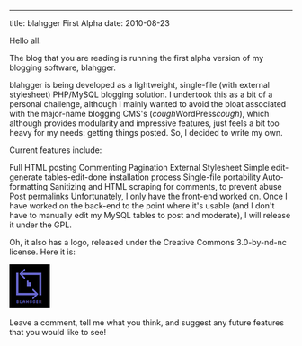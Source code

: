 ---
title: blahgger First Alpha
date: 2010-08-23

Hello all.

The blog that you are reading is running the first alpha version of my blogging 
software, blahgger.

blahgger is being developed as a lightweight, single-file (with external stylesheet)
 PHP/MySQL blogging solution. I undertook this as a bit of a personal challenge, 
 although I mainly wanted to avoid the bloat associated with the major-name 
 blogging CMS's (*cough*WordPress*cough*), which although provides modularity 
 and impressive features, just feels a bit too heavy for my needs: getting 
 things posted. So, I decided to write my own.

Current features include:

Full HTML posting
Commenting
Pagination
External Stylesheet
Simple edit-generate tables-edit-done installation process
Single-file portability
Auto-formatting
Sanitizing and HTML scraping for comments, to prevent abuse
Post permalinks
Unfortunately, I only have the front-end worked on. Once I have worked on the 
back-end to the point where it's usable (and I don't have to manually edit my
 MySQL tables to post and moderate), I will release it under the GPL.

Oh, it also has a logo, released under the Creative Commons 3.0-by-nd-nc license. 
Here it is:

![blahgger logo](https://github.com/gatesphere/blog-resources/raw/master/downloads/images/blahgger.png)


Leave a comment, tell me what you think, and suggest any future features that you would like to see! 